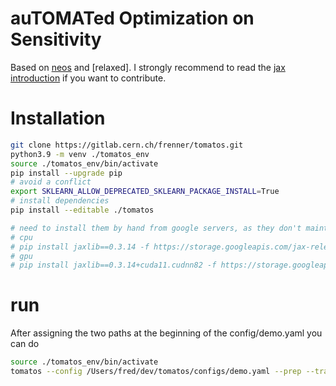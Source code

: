 # auTOMATed Optimization on Sensitivity
Based on [neos](https://github.com/gradhep/neos) and [relaxed]. I strongly recommend to read the [jax introduction](https://jax.readthedocs.io/en/latest/tutorials.html) if you want to contribute.

# Installation
```bash
git clone https://gitlab.cern.ch/frenner/tomatos.git
python3.9 -m venv ./tomatos_env
source ./tomatos_env/bin/activate
pip install --upgrade pip
# avoid a conflict
export SKLEARN_ALLOW_DEPRECATED_SKLEARN_PACKAGE_INSTALL=True 
# install dependencies
pip install --editable ./tomatos

# need to install them by hand from google servers, as they don't maintain older versions on PyPI
# cpu
# pip install jaxlib==0.3.14 -f https://storage.googleapis.com/jax-releases/jax_releases.html
# gpu
# pip install jaxlib==0.3.14+cuda11.cudnn82 -f https://storage.googleapis.com/jax-releases/jax_cuda_releases.html

```

# run 
After assigning the two paths at the beginning of the config/demo.yaml you can do
```bash
source ./tomatos_env/bin/activate
tomatos --config /Users/fred/dev/tomatos/configs/demo.yaml --prep --train --plot
```